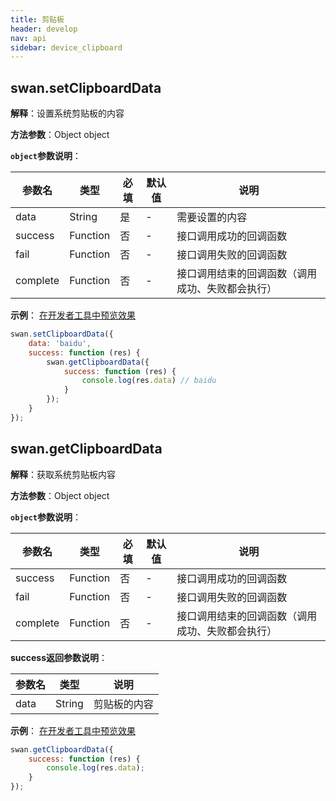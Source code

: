 ```yaml
---
title: 剪贴板
header: develop
nav: api
sidebar: device_clipboard
---
```


## swan.setClipboardData

**解释**：设置系统剪贴板的内容

**方法参数**：Object object

**`object`参数说明**：

|参数名 |类型  |必填 | 默认值 |说明|
|---- | ---- | ---- | ----|----|
|data  |  String  |是  |-| 需要设置的内容|
|success |Function  |  否  |-| 接口调用成功的回调函数|
|fail  | Function  |  否  |-| 接口调用失败的回调函数|
|complete   | Function   | 否  |-| 接口调用结束的回调函数（调用成功、失败都会执行）|

**示例**：
<a href="swanide://fragment/fb9c6df88f60031316330ec0fe156cad1540394512" title="在开发者工具中预览效果" target="_blank">在开发者工具中预览效果</a>
```js
swan.setClipboardData({
    data: 'baidu',
    success: function (res) {
        swan.getClipboardData({
            success: function (res) {
                console.log(res.data) // baidu
            }
        });
    }
});
```
<!-- #### 错误码

<!-- **Andriod**

|错误码|说明|
|--|--|
|202|解析失败，请检查参数是否正确。|

**iOS**

|错误码|说明|
|--|--|
|202|解析失败，请检查参数是否正确。|  -->

## swan.getClipboardData

**解释**：获取系统剪贴板内容

**方法参数**：Object object

**`object`参数说明**：

|参数名 |类型  |必填 | 默认值 |说明|
|---- | ---- | ---- | ----|----|
|success |Function |   否 |-|  接口调用成功的回调函数|
|fail  |  Function |   否 | -| 接口调用失败的回调函数|
|complete  |  Function |   否  |-| 接口调用结束的回调函数（调用成功、失败都会执行）|

**success返回参数说明**：

|参数名 |类型  |说明|
|---- | ---- | ---- |
|data   | String | 剪贴板的内容|

**示例**：
<a href="swanide://fragment/fb9c6df88f60031316330ec0fe156cad1540394512" title="在开发者工具中预览效果" target="_blank">在开发者工具中预览效果</a>
```js
swan.getClipboardData({
    success: function (res) {
        console.log(res.data);
    }
});
```
<!-- #### 错误码

<!-- **Andriod**

|错误码|说明|
|--|--|
|1001|执行失败|  -->